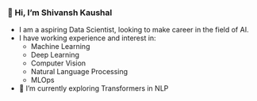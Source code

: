 ### 👋 Hi, I’m Shivansh Kaushal
- I am a aspiring Data Scientist, looking to make career in the field of AI.
- I have working experience and interest in:
  - Machine Learning
  - Deep Learning
  - Computer Vision
  - Natural Language Processing
  - MLOps 
- 🌱 I’m currently exploring Transformers in NLP


<!---
shivanshka/shivanshka is a ✨ special ✨ repository because its `README.md` (this file) appears on your GitHub profile.
You can click the Preview link to take a look at your changes.
--->
